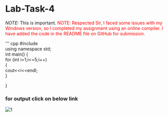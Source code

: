 # Lab-Task-4
*NOTE:* This is important.
<span style="color:red">NOTE: Respected Sir,
I faced some issues with my Windows version, so I completed my assignment using an online compiler.
I have added the code in the README file on GitHub for submission.</span>


''' cpp
#include <iostream><br>
using namespace std;<br>
int main() {<br>
    for (int i=1;i<=5;i++)<br>
    {<br>
        cout<<i<<endl;<br>
    }<br>
    
}<br>

### for output click on below link
![1](https://github.com/user-attachments/assets/ee256819-aa6b-4d90-abce-0d9aaebdcc5e)

